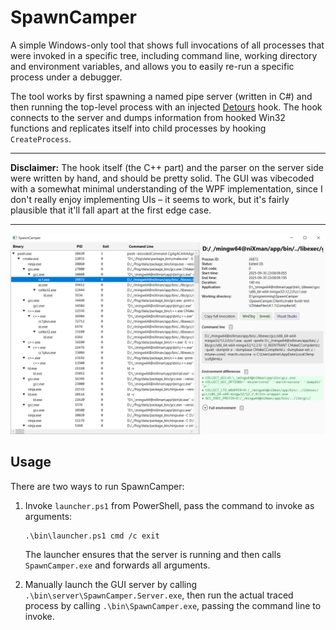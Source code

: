 # SpawnCamper

A simple Windows-only tool that shows full invocations of all processes that were invoked in a specific tree, including command line, working directory and environment variables, and allows you to easily re-run a specific process under a debugger.

The tool works by first spawning a named pipe server (written in C#) and then running the top-level process with an injected [Detours](https://github.com/microsoft/Detours/) hook. The hook connects to the server and dumps information from hooked Win32 functions and replicates itself into child processes by hooking `CreateProcess`.

---

**Disclaimer:** The hook itself (the C++ part) and the parser on the server side were written by hand, and should be pretty solid. The GUI was vibecoded with a somewhat minimal understanding of the WPF implementation, since I don't really enjoy implementing UIs – it seems to work, but it's fairly plausible that it'll fall apart at the first edge case.

---

![Screenshot of SpawnCamper](./screenshot.png)

## Usage

There are two ways to run SpawnCamper:

1. Invoke `launcher.ps1` from PowerShell, pass the command to invoke as arguments:
   ```pwsh
   .\bin\launcher.ps1 cmd /c exit
   ```
   The launcher ensures that the server is running and then calls `SpawnCamper.exe` and forwards all arguments.

2. Manually launch the GUI server by calling `.\bin\server\SpawnCamper.Server.exe`, then run the actual traced process by calling `.\bin\SpawnCamper.exe`, passing the command line to invoke.
